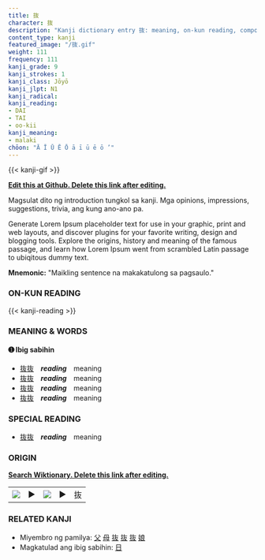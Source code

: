 ```yaml
---
title: 抜
character: 抜
description: "Kanji dictionary entry 抜: meaning, on-kun reading, compounds, origin, related kanji"
content_type: kanji
featured_image: "/抜.gif"
weight: 111
frequency: 111
kanji_grade: 9
kanji_strokes: 1
kanji_class: Jōyō
kanji_jlpt: N1
kanji_radical: 
kanji_reading: 
- DAI
- TAI
- oo-kii
kanji_meaning:
- malaki
chōon: "Ā Ī Ū Ē Ō ā ī ū ē ō ’"
---
```

[//]: # (Don't edit the line below. Kanji animated GIF code is automatically generated.)
{{< kanji-gif >}}

[//]: # (Edit below this line.)

**[Edit this at Github. Delete this link after editing.](https://github.com/tim0g/tim/tree/main/content/kanji/抜/index.md)**

Magsulat dito ng introduction tungkol sa kanji. Mga opinions, impressions, suggestions, trivia, ang kung ano-ano pa.

Generate Lorem Ipsum placeholder text for use in your graphic, print and web layouts, and discover plugins for your favorite writing, design and blogging tools. Explore the origins, history and meaning of the famous passage, and learn how Lorem Ipsum went from scrambled Latin passage to ubiqitous dummy text.
 
**Mnemonic:** "Maikling sentence na makakatulong sa pagsaulo."

### ON-KUN READING

[//]: # (Don't edit the line below. ON-KUN READING code is automatically generated.)
{{< kanji-reading >}}

### MEANING & WORDS

#### ➊ **Ibig sabihin**
  - [抜](../抜)[抜](../抜)　***reading***　meaning
  - [抜](../抜)[抜](../抜)　***reading***　meaning
  - [抜](../抜)[抜](../抜)　***reading***　meaning
  - [抜](../抜)[抜](../抜)　***reading***　meaning

### SPECIAL READING
  - [抜](../抜)[抜](../抜)　***reading***　meaning

### ORIGIN

**[Search Wiktionary. Delete this link after editing.](https://wiktionary.org/wiki/抜)**
<table class="kanji-table"><tr><td>
<img src="60px-抜-bronze.svg.png">
</td><td>▶</td><td>
<img src="60px-抜-oracle.svg.png">
</td><td>▶</td>
<td class="kanji-origin">抜</td>
</tr></table>

### RELATED KANJI
- Miyembro ng pamilya: [父](../父) [母](../母) [抜](../抜) [抜](../抜) [抜](../抜) [娘](../娘)
- Magkatulad ang ibig sabihin: [日](../日)
